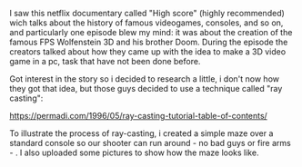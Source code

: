 I saw this netflix documentary called "High score" (highly recommended) wich talks about the history of famous videogames, consoles, and so on,
and particularly one episode blew my mind: it was about the creation of the famous FPS Wolfenstein 3D and his brother Doom.
During the episode the creators talked about how they came up with the idea to make a 3D video game in a pc, task that have not been done before.

Got interest in the story so i decided to research a little, i don't now how they got that idea, but those guys decided to use a technique called "ray casting":

https://permadi.com/1996/05/ray-casting-tutorial-table-of-contents/

To illustrate the process of ray-casting, i created a simple maze over a standard console so our shooter can run around - no bad guys or fire arms - . 
I also uploaded some pictures to show how the maze looks like.
